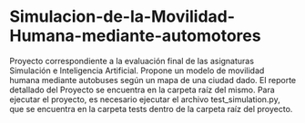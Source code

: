 # Simulacion-de-la-Movilidad-Humana-mediante-automotores
Proyecto correspondiente a la evaluación final de las asignaturas Simulación e Inteligencia Artificial. Propone un modelo de movilidad humana mediante autobuses según un mapa de una ciudad dado.
El reporte detallado del Proyecto se encuentra en la carpeta raíz del mismo. 
Para ejecutar el proyecto, es necesario ejecutar el archivo test_simulation.py, que se encuentra en la carpeta tests dentro de la carpeta raíz del proyecto.
